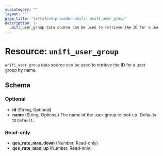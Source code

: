 ```yaml
---
subcategory: ""
layout: ""
page_title: "terraform-provider-unifi: unifi_user_group"
description: |-
  unifi_user_group data source can be used to retrieve the ID for a user group by name.
---
```


# Resource: `unifi_user_group`

`unifi_user_group` data source can be used to retrieve the ID for a user group by name.



## Schema

### Optional

- **id** (String, Optional)
- **name** (String, Optional) The name of the user group to look up. Defaults to `Default`.

### Read-only

- **qos_rate_max_down** (Number, Read-only)
- **qos_rate_max_up** (Number, Read-only)


